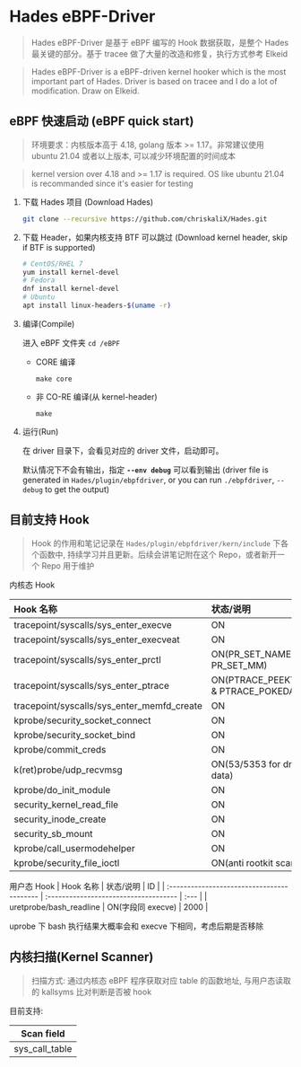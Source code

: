 # Hades eBPF-Driver

> Hades eBPF-Driver 是基于 eBPF 编写的 Hook 数据获取，是整个 Hades 最关键的部分。基于 tracee 做了大量的改造和修复，执行方式参考 Elkeid

> Hades eBPF-Driver is a eBPF-driven kernel hooker which is the most important part of Hades. Driver is based on tracee and I do a lot of modification. Draw on Elkeid.

## eBPF 快速启动 (eBPF quick start)

> 环境要求：内核版本高于 4.18, golang 版本 >= 1.17。非常建议使用 ubuntu 21.04 或者以上版本, 可以减少环境配置的时间成本

> kernel version over 4.18 and >= 1.17 is required. OS like ubuntu 21.04 is recommanded since it's easier for testing

1. 下载 Hades 项目 (Download Hades)

   ```bash
   git clone --recursive https://github.com/chriskaliX/Hades.git
   ```

2. 下载 Header，如果内核支持 BTF 可以跳过 (Download kernel header, skip if BTF is supported)

   ```bash
   # CentOS/RHEL 7
   yum install kernel-devel
   # Fedora
   dnf install kernel-devel
   # Ubuntu
   apt install linux-headers-$(uname -r)
   ```

3. 编译(Compile)

   进入 eBPF 文件夹 `cd /eBPF`

   - CORE 编译

     `make core`

   - 非 CO-RE 编译(从 kernel-header)

     `make`

4. 运行(Run)

   在 driver 目录下，会看见对应的 driver 文件，启动即可。

   默认情况下不会有输出，指定 **`--env debug`** 可以看到输出
   (driver file is generated in `Hades/plugin/ebpfdriver`, or you can run `./ebpfdriver`, `--debug` to get the output)

## 目前支持 Hook

> Hook 的作用和笔记记录在 `Hades/plugin/ebpfdriver/kern/include` 下各个函数中, 持续学习并且更新。后续会讲笔记附在这个 Repo，或者新开一个 Repo 用于维护

内核态 Hook

| Hook 名称                                  | 状态/说明                             | ID   |
| :----------------------------------------- | :------------------------------------ | :--- |
| tracepoint/syscalls/sys_enter_execve       | ON                                    | 700  |
| tracepoint/syscalls/sys_enter_execveat     | ON                                    | 698  |
| tracepoint/syscalls/sys_enter_prctl        | ON(PR_SET_NAME & PR_SET_MM)           | 200  |
| tracepoint/syscalls/sys_enter_ptrace       | ON(PTRACE_PEEKTEXT & PTRACE_POKEDATA) | 164  |
| tracepoint/syscalls/sys_enter_memfd_create | ON                                    | 614  |
| kprobe/security_socket_connect             | ON                                    | 1022 |
| kprobe/security_socket_bind                | ON                                    | 1024 |
| kprobe/commit_creds                        | ON                                    | 1011 |
| k(ret)probe/udp_recvmsg                    | ON(53/5353 for dns data)              | 1025 |
| kprobe/do_init_module                      | ON                                    | 1026 |
| security_kernel_read_file                  | ON                                    | 1027 |
| security_inode_create                      | ON                                    | 1028 |
| security_sb_mount                          | ON                                    | 1029 |
| kprobe/call_usermodehelper                 | ON                                    | 1030 |
| kprobe/security_file_ioctl                 | ON(anti rootkit scan)                 | 1031 |

用户态 Hook
| Hook 名称 | 状态/说明 | ID |
| :----------------------------------------- | :------------------------------------ | :--- |
| uretprobe/bash_readline | ON(字段同 execve) | 2000 |

uprobe 下 bash 执行结果大概率会和 execve 下相同，考虑后期是否移除

## 内核扫描(Kernel Scanner)

> 扫描方式: 通过内核态 eBPF 程序获取对应 table 的函数地址, 与用户态读取的 kallsyms 比对判断是否被 hook

目前支持:

|   Scan field   |
| :------------: |
| sys_call_table |
